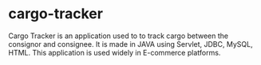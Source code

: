 # cargo-tracker
Cargo Tracker is an application used to to track cargo between the consignor and consignee. It is made in JAVA using Servlet, JDBC, MySQL, HTML. This application is used widely in E-commerce platforms.
